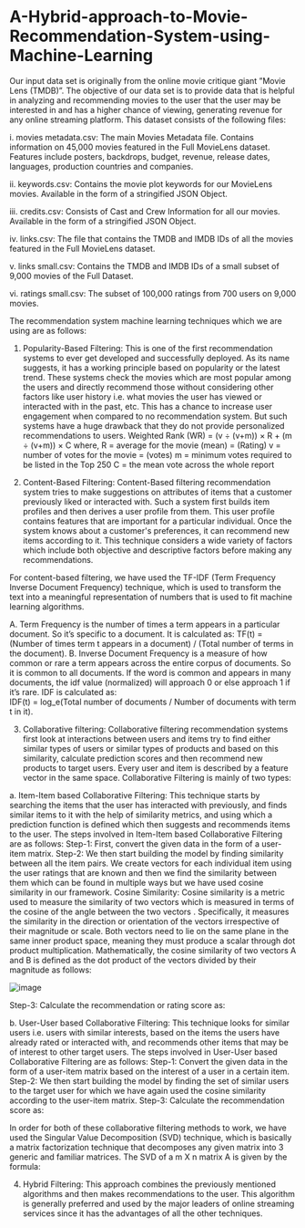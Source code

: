 # A-Hybrid-approach-to-Movie-Recommendation-System-using-Machine-Learning
Our input data set is originally from the online movie critique giant ”Movie Lens (TMDB)”. The objective of our data set is to provide data that is helpful in analyzing and recommending movies to the user that the user may be interested in and has a higher chance of viewing, generating revenue for any online streaming platform. This dataset consists of the following files:

i. movies metadata.csv: The main Movies Metadata file. Contains information on 45,000 movies featured in the Full MovieLens dataset. Features include posters, backdrops, budget, revenue, release dates, languages, production countries and companies.

ii. keywords.csv: Contains the movie plot keywords for our MovieLens movies. Available in the form of a stringified JSON Object.

iii. credits.csv: Consists of Cast and Crew Information for all our movies. Available in the form of a stringified JSON Object.

iv. links.csv: The file that contains the TMDB and IMDB IDs of all the movies featured in the Full MovieLens dataset.

v. links small.csv: Contains the TMDB and IMDB IDs of a small subset of 9,000 movies of the Full Dataset. 

vi. ratings small.csv: The subset of 100,000 ratings from 700 users on 9,000 movies. 

The recommendation system machine learning techniques which we are using are as follows:

1. Popularity-Based Filtering: This is one of the first recommendation systems to ever get developed and successfully deployed. As its name suggests, it has a working principle based on popularity or the latest trend. These systems check the movies which are most popular among the users and directly recommend those without considering other factors like user history i.e. what movies the user has viewed or interacted with in the past, etc. This has a chance to increase user engagement when compared to no recommendation system. But such systems have a huge drawback that they do not provide personalized recommendations to users.
                                                Weighted Rank (WR) = (v ÷ (v+m)) × R + (m ÷ (v+m)) × C
where,
R = average for the movie (mean) = (Rating)
v = number of votes for the movie = (votes)
m = minimum votes required to be listed in the Top 250
C = the mean vote across the whole report 

2.	Content-Based Filtering: Content-Based filtering recommendation system tries to make suggestions on attributes of items that a customer previously liked or interacted with. Such a system first builds item profiles and then derives a user profile from them. This user profile contains features that are important for a particular individual. Once the system knows about a customer's preferences, it can recommend new items according to it. This technique considers a wide variety of factors which include both objective and descriptive factors before making any recommendations. 

For content-based filtering, we have used the TF-IDF (Term Frequency Inverse Document Frequency) technique, which is used to transform the text into a meaningful representation of numbers that is used to fit machine learning algorithms.  

A. Term Frequency is the number of times a term appears in a particular document. So it’s specific to a document. It is calculated as:
                          TF(t) = (Number of times term t appears in a document) / (Total number of terms in the document).
B. Inverse Document Frequency is a measure of how common or rare a term appears across the entire corpus of documents. So it is common to all documents. If the word is common and appears in many documents, the idf value (normalized) will approach 0 or else approach 1 if it’s rare. 
IDF is calculated as:  
                          IDF(t) = log_e(Total number of documents / Number of documents with term t in it).

3. Collaborative filtering: Collaborative filtering recommendation systems first look at interactions between users and items try to find either similar types of users or similar types of products and based on this similarity, calculate prediction scores and then recommend new products to target users. Every user and item is described by a feature vector in the same space. Collaborative Filtering is mainly of two types:

a. Item-Item based Collaborative Filtering: This technique starts by searching the items that the user has interacted with previously, and finds similar items to it with the help of similarity metrics, and using which a prediction function is defined which then suggests and recommends items to the user. The steps involved in Item-Item based Collaborative Filtering are as follows:
Step-1: First, convert the given data in the form of a user-item matrix.
Step-2: We then start building the model by finding similarity between all the item pairs. We create vectors for each individual item using the user ratings that are known and then we find the similarity between them which can be found in multiple ways but we have used cosine similarity in our framework.
Cosine Similarity: Cosine similarity is a metric used to measure the similarity of two vectors which is measured in terms of the cosine of the angle between the two vectors . Specifically, it measures the similarity in the direction or orientation of the vectors irrespective of their magnitude or scale. Both vectors need to lie on the same plane in the same inner product space, meaning they must produce a scalar through dot product multiplication. Mathematically, the cosine similarity of two vectors A and B is defined as the dot product of the vectors divided by their magnitude as follows:

![image](https://user-images.githubusercontent.com/88252622/230611729-1c1ba1ca-3ad7-4422-8ed5-4209187a1541.png)

Step-3: Calculate the recommendation or rating score as: 

b. User-User based Collaborative Filtering: This technique looks for similar users i.e. users with similar interests, based on the items the users have already rated or interacted with, and recommends other items that may be of interest to other target users. The steps involved in User-User based Collaborative Filtering are as follows:
Step-1: Convert the given data in the form of a user-item matrix based on the interest of a user in a certain item.
Step-2: We then start building the model by finding the set of similar users to the target user for which we have again used the cosine similarity according to the user-item matrix. 
Step-3: Calculate the recommendation score as: 

In order for both of these collaborative filtering methods to work, we have used the Singular Value Decomposition (SVD) technique, which is basically a matrix factorization technique that decomposes any given matrix into 3 generic and familiar matrices. The SVD of a m X n matrix A is given by the formula:

4. Hybrid Filtering: This approach combines the previously mentioned algorithms and then makes recommendations to the user. This algorithm is generally preferred and used by the major leaders of online streaming services since it has the advantages of all the other techniques.   
